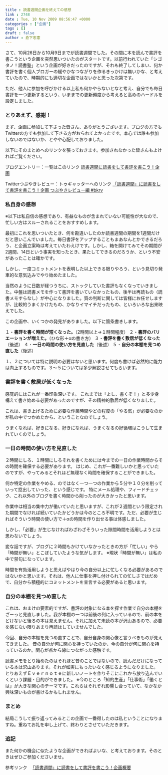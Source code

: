 ```yaml
---
title : 読書週間企画を終えての感想
link : 2748
date : Tue, 10 Nov 2009 08:56:47 +0000
categories : ["企画"]
tags : []
draft : false
author : 倉下忠憲
---
```


さて、10月26日から10月9日までが読書週間でした。その間に本を読んで書評を書こうという企画を突然思いついたのがスタートです。以前行われていた「シゴタノ！読書塾」という企画が好きだったのですが、それも終了してしまい、何か書評を書く個人ブロガーの緩やかなつながりを作るきっかけは無いかな、と考えていたので、時期的にも適切な企画ではないかと思った次第です。

ただ、他人に参加を呼びかける以上私も何かやらないとなと考え、自分でも毎日書評を一つ更新するという、いままでの更新頻度から考えると高めのハードルを設定しました。
 
<h3>とりあえず、感謝！</h3>
まず、企画に参加して下さった皆さん、ありがとうございます。ブログの方でもTwitterの方でも参加して下さる方がおられてよかったです。本心では誰も参加しないのではないか、とやや心配しておりました。
 
 以下にそのまとめへのリンクを張っておきます。参加されなかった皆さんもよければご覧ください。
 
ブログエントリー：一覧はこのリンク
<a href="https://rashita.net/blog/?p=2617">読書週間に読書をして書評を書こう！企画</a>
 
Twitterつぶやきレビュー：トゥギャッターへのリンク
<a href="http://togetter.com/li/557">「読書週間」に読書をして書評を書こう！企画 つぶやきレビュー編 #bkrv</a>
 
<h3>私自身の感想</h3>
※以下は私自信の感想であり、有益なものが含まれていない可能性が大なので、忙しい方はスルーされることをおすすめします。

最初にこれを思いついたとき、何を勘違いしたのか読書週間の期間を1週間だけだと思いこんでいました。毎日書評をアップすることもまあなんとかできるだろう、と企画立案時は考えていたわえけです。しかし、箱を開けてみてその期間が2週間、14日という事実を知ったとき、果たしてできるのだろうか、という不安があったことは確かです。
 
 しかし、一度コミットメントを表明した以上できる限りやろう、という見切り発車的な意気込みでやり始めたました。
 
当然のように日数が経つうちに、ストックしていた書評もなくなっていきました。中盤は読書メモを作って書評を書いていなかったもの、後半は再読もの（読書メモすらなし）が中心になりました。質の判断に関しては皆様にお任せしますが、比較的うまくかけたもの、かなりイマイチだったもの、といろいろな出来映えでした。

この企画中、いくつかの発見がありました。以下に箇条書きします。

１・<strong>書評を書く時間が短くなった。</strong>（2時間以上→１時間程度）
２・<strong>書評のバリエーションが増えた。</strong>（ひな形＋αの書き方）
３・<strong>書評を書く敷居が低くなった</strong>（後述）
４・<strong>一日の時間の使い方を見直した</strong>（後述）
５・<strong>自分の本棚を見つめ直した</strong>（後述）

１、２については特に説明の必要はないと思います。何度も書けば必然的に能力は向上するものです。３〜５については多少解説させてもらいます。

<h3>書評を書く敷居が低くなった</h3>
感覚的にはこれが一番印象深いです。
これまでは「よし、書くぞ！」と多少身構えて書き始める必要があったのですが、その精神的敷居が低くなりました。

これは、書き上げるために必要な作業時間やどの程度の「やる気」が必要なのかが私の中でつかめたから、ということなのでしょう。

うまくなれば、好きになる、好きになれば、うまくなるの好循環はこうして生まれていくのでしょう。

 
 <h3>一日の時間の使い方を見直した</h3>
 ２時間にしろ、１時間にしろそれを書くためには今までの一日の作業時間からその時間を確保する必要があります。
 はじめ、これが一番難しいかと思っていたのですが、やってみるとそれほど無理なく時間を確保することができました。
 
 何か特定の作業をやめる、のではなく一つ一つの作業から５分や１０分を削っていって捻出していった、という感じです。
 特にメール処理や、フィードチェック、これ以外のブログを書く時間から削ったのが大きかったと思います。
 
 作業中は相当の集中力が働いていたと思いますが、これが２週間という限定された期間でなければ続いていたかどうかは今のところ不明です。ただ、必要が生じればそういう時間の使い方で＋αの時間を作り出せる事は体感しました。
 
 しかし、「必要」が生じなければわざわざそういった隙間時間を活用しようとは思わないでしょう。
 
  変な話ですが、ブログに２時間もかけていなかったときの方が「忙しい」やら「時間が無い」とこぼしていたような気がします。
 ※現状「時間が無い」は私の中で禁句になっています。
 
 時間を有効活用しようと思えばやはり今の自分以上に忙しくなる必要があるのではないかと思います。それは、他人に仕事を押し付けられての忙しさではだめで、自分から積極的にコミットメントを宣言する必要があると思います。
 
<h3>自分の本棚を見つめ直した</h3> 
これは、おまけの要素的ですが、書評の対象になる本を探す作業で自分の本棚をざーっと見直しました。我が本棚の一つは前後の列に入っているので、前の本をどけないと後ろの本は見えません。それに加えて未読の本が沢山あるので、必要を感じない限りあまり再読はしていませんでした。

今回、自分の本棚を見つめ直すことで、自分自身の関心像と言うべきものが見えてきました。
昔の自分が何に関心を持っていたのか、今の自分が何に関心を持っているのか。関心が点から線につながった感触です。

読書メモをとり始めたのはそれほど昔のことではないので、読んだだけになっている本は沢山あります。それが如実にもったいなく感じるようになりました。
とりあえずＥｖｅｒｎｏｔｅに新しいノートを作りそこにこれから放り込んでいくという課題・目的ができました。
※今のところ「知的生産」「仕事術」「働くとは」が大きな関心のテーマです。これらはそれぞれ影響し合っていて、なかなか興味深いものが書けるかもしれません。

<h3>まとめ</h3> 
結局こうして振り返ってみるとこの企画で一番得したのは私ということになりますね。重ねてお礼を申し上げて、終わりとさせていただきます。

<h3>追記</h3>
また何かの機会に似たような企画ができればよいな、と考えております。そのときはぜひご参加くださいませ。

参考リンク
　<a href="https://rashita.net/blog/?p=2606">「読書週間」に読書をして書評を書こう！企画概要</a>
